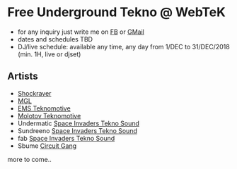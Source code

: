 # Free Underground Tekno @ WebTeK 

- for any inquiry just write me on [FB](https://www.facebook.com/streaming.teknival) or [GMail](fabrizio.salmi@gmail.com)
- dates and schedules TBD
- DJ/live schedule: available any time, any day from 1/DEC to 31/DEC/2018 (min. 1H, live or djset)

## Artists

- [Shockraver](https://www.facebook.com/shockraver23/?ref=br_rs)
- [MGL](https://www.facebook.com/mgl32/?ref=br_rs)
- [EMS Teknomotive](https://www.facebook.com/emsteknomotive/?ref=br_rs)
- [Molotov Teknomotive](https://www.facebook.com/molotovteknomotive/?ref=br_rs)
- Undermatic [Space Invaders Tekno Sound](https://www.facebook.com/spaceinvaderstekno/)
- Sundreeno [Space Invaders Tekno Sound](https://www.facebook.com/spaceinvaderstekno/)
- fab [Space Invaders Tekno Sound](https://www.facebook.com/spaceinvaderstekno/)
- Sbume [Circuit Gang](https://www.facebook.com/Circuitgang/)

more to come..



